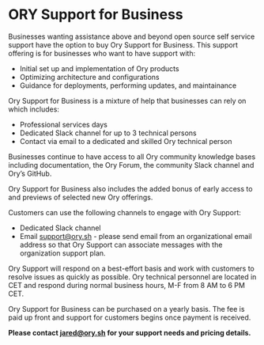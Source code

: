# ORY Support for Business 
 
Businesses wanting assistance above and beyond open source self service support have the option to buy Ory Support for Business. This support offering is for businesses who want to have support with:  
* Initial set up and implementation of Ory products  
* Optimizing architecture and configurations  
* Guidance for deployments, performing updates, and maintainance

Ory Support for Business is a mixture of help that businesses can rely on which includes:  
* Professional services days  
* Dedicated Slack channel for up to 3 technical persons  
* Contact via email to a dedicated and skilled Ory technical person  

Businesses continue to have access to all Ory community knowledge bases including documentation, the Ory Forum, the community Slack channel and Ory’s GitHub.

Ory Support for Business also includes the added bonus of early access to and previews of selected new Ory offerings.

Customers can use the following channels to engage with Ory Support:  
* Dedicated Slack channel  
* Email support@ory.sh - please send email from an organizational email address so that Ory Support can associate messages with the organization support plan.

Ory Support will respond on a best-effort basis and work with customers to resolve issues as quickly as possible. Ory technical personnel are located in CET and respond during normal business hours, M-F from 8 AM to 6 PM CET.

Ory Support for Business can be purchased on a yearly basis. The fee is paid up front and support for customers begins once payment is received.

**Please contact [jared@ory.sh](mailto:jared@ory.sh?subject=Interested+in+ORY+Support+for+Business&body=Hello+Jared,+we+are+interested+in+ORY+Support+for+Business.+Can+we+set+up+a+time+to+speak+with+you?) for your support needs and pricing details.**
